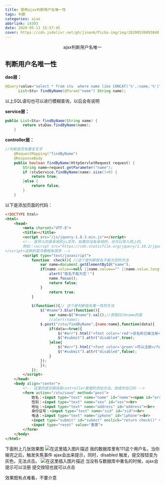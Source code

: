```yaml
---
title: 使用ajax判断用户名唯一性
tags: 判断
categories: ajax
abbrlink: 14393
date: 2020-05-11 15:57:45
cover: https://cdn.jsdelivr.net/gh/jinan6/PicGo-img/img/20200530093848.jpeg
---
```


<center>ajax判断用户名唯一</center>

<!--more-->

## 判断用户名唯一性

**dao层：**

```java
@Query(value="select * from stu  where name like CONCAT('%',:name,'%')",nativeQuery=true)
	  List<Stu> findByName(@Param("name") String name);
```
以上SQL语句也可以进行模糊查询，以后会有说明

**service层：**

```java
public List<Stu> findByName(String name) {
		return stuDao.findByName(name);
	}
```
**controller层：**

```java
//判断是否有重复名字
	@RequestMapping("findByName")
	@ResponseBody
	public boolean findByName(HttpServletRequest request) {
		String name=request.getParameter("name");
		if (stuService.findByName(name).size()>0) {
			return true;
		}else {
			return false;
		}
	}
```

以下是添加页面的代码：



```html
<!DOCTYPE html>
<html>
	<head>
		<meta charset="UTF-8">
		<title></title>
		<script src="/js/jquery-1.8.3.min.js"></script> 
		<!-- 我导入的是本地的js文件，如果你没有本地的，也可以导入网上的,
		例如：<script src="https://cdn.staticfile.org/jquery/1.10.2/jquery.min.js">
</script>这种的菜鸟教程有很多 -->
		<script type="text/javascript">
			function  check(){ //这个是判断姓名不能为空的方法
				var name=document.getElementById("name");
				if(name.value==null ||name.value=="" ||name.value.length==0){
					alert("姓名不能为空！")
					name.focus();
					return false;
				}
					return true;
			}
			
			$(function(){// 这个是判断姓名唯一性的方法
				$("#name").blur(function(){
					var name=$("#name").val();//获取ID为name的值
					//alert(name);
				$.post("/stu/findByName",{name:name},function(data){
					if(data==true){
						$("#err").html("<font color='red'>该名称已被注册</font>");
						$("#submit").attr("disabled",true);
					}else{
						$("#err").html("<font color='green'>可以注册</font>");
						$("#submit").attr("disabled",false);
					}
				});
				});
			});
		</script>
	</head>
	<body align="center">
		<!-- 这里的提交路径是controller里面的添加方法，改成你自己的 -->
		<form action="/stu/save" method="post">
			姓名：<input type="text" name="name" id="name"><span id="err"></span><br>
			性别：<input type="text" name="sex" id="sex"><br>
			地址：<input type="text" name="address" id="address"><br>
			身份证号：<input type="text" name="sid" id="sid"><br>
			电话：<input type="text" name="iphone" id="iphone"><br>
			<input type="submit" id="submit" onclick="return check()" value="提交">
			<input type="reset" value="重置">
		</form>
	</body>
</html>
```
下面附上几张效果图
![在这里插入图片描述](https://img-blog.csdnimg.cn/20191021202911492.png?x-oss-process=image/watermark,type_ZmFuZ3poZW5naGVpdGk,shadow_10,text_aHR0cHM6Ly9ibG9nLmNzZG4ubmV0L3dlaXhpbl80NTc3NzU0NA==,size_16,color_FFFFFF,t_70)
我的数据库里有111这个用户名，当你输完之后，触发失焦事件
ajax会出来提示，同时，disabled 触发，提交按钮变为灰色，无法点击。
![在这里插入图片描述](https://img-blog.csdnimg.cn/20191021203131265.png?x-oss-process=image/watermark,type_ZmFuZ3poZW5naGVpdGk,shadow_10,text_aHR0cHM6Ly9ibG9nLmNzZG4ubmV0L3dlaXhpbl80NTc3NzU0NA==,size_16,color_FFFFFF,t_70)
当没有与数据库中重名的时候，ajax会提示可以注册
提交按钮也就可以点击

效果图有点难看，不要介意
